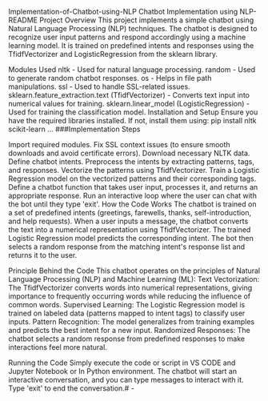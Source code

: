Implementation-of-Chatbot-using-NLP
Chatbot Implementation using NLP- README
Project Overview
This project implements a simple chatbot using Natural Language Processing (NLP) techniques. The chatbot is designed to recognize user input patterns and respond accordingly using a machine learning model. It is trained on predefined intents and responses using the TfidfVectorizer and LogisticRegression from the sklearn library.

Modules Used
nltk - Used for natural language processing.
random - Used to generate random chatbot responses.
os - Helps in file path manipulations.
ssl - Used to handle SSL-related issues.
sklearn.feature_extraction.text (TfidfVectorizer) - Converts text input into numerical values for training.
sklearn.linear_model (LogisticRegression) - Used for training the classification model.
Installation and Setup
Ensure you have the required libraries installed. If not, install them using: pip install nltk scikit-learn ... ###Implementation Steps

Import required modules.
Fix SSL context issues (to ensure smooth downloads and avoid certificate errors).
Download necessary NLTK data.
Define chatbot intents.
Preprocess the intents by extracting patterns, tags, and responses.
Vectorize the patterns using TfidfVectorizer.
Train a Logistic Regression model on the vectorized patterns and their corresponding tags.
Define a chatbot function that takes user input, processes it, and returns an appropriate response.
Run an interactive loop where the user can chat with the bot until they type 'exit'.
How the Code Works
The chatbot is trained on a set of predefined intents (greetings, farewells, thanks, self-introduction, and help requests). When a user inputs a message, the chatbot converts the text into a numerical representation using TfidfVectorizer. The trained Logistic Regression model predicts the corresponding intent. The bot then selects a random response from the matching intent's response list and returns it to the user.

Principle Behind the Code
This chatbot operates on the principles of Natural Language Processing (NLP) and Machine Learning (ML): Text Vectorization: The TfidfVectorizer converts words into numerical representations, giving importance to frequently occurring words while reducing the influence of common words. Supervised Learning: The Logistic Regression model is trained on labeled data (patterns mapped to intent tags) to classify user inputs. Pattern Recognition: The model generalizes from training examples and predicts the best intent for a new input. Randomized Responses: The chatbot selects a random response from predefined responses to make interactions feel more natural.

Running the Code
Simply execute the code or script in VS CODE and Jupyter Notebook or In Python environment. The chatbot will start an interactive conversation, and you can type messages to interact with it. Type 'exit' to end the conversation.# -
